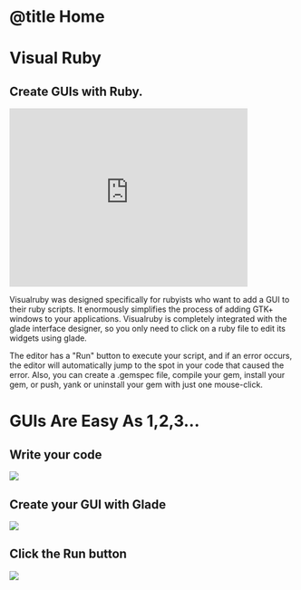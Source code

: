 # @title Home
# Visual Ruby
## Create GUIs with Ruby.

<p>
  <iframe width="420" height="315" src="https://www.youtube.com/embed/CY-0OYkg7b8" frameborder="0" allowfullscreen></iframe>
</p>

Visualruby was designed specifically for rubyists who want to add
a GUI to their ruby scripts.  It enormously simplifies the process
of adding GTK+ windows to your applications.  Visualruby is completely
integrated with the glade interface designer, so you only need to
click on a ruby file to edit its widgets using glade.

The editor has a "Run" button to execute your script, and if an error
occurs, the editor will automatically jump to the spot in your code
that caused the error.  Also, you can create a .gemspec file, compile your
gem, install your gem, or push, yank or uninstall your gem with
just one mouse-click.


# GUIs Are Easy As 1,2,3...

## Write your code 

![](http://visualruby.net/img/index_listview.jpg)

## Create your GUI with Glade

![](http://visualruby.net/img/index_glade.jpg)

## Click the Run button

![](http://visualruby.net/img/index_listviewdemo.jpg)

